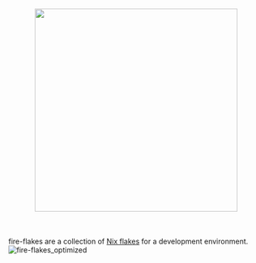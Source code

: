 <h1 align="center">
  <img src="https://github.com/user-attachments/assets/23ba47e9-0709-4445-8b2a-1665ac098d33" width="400">
</h1><br>

fire-flakes are a collection of [Nix flakes](https://nixos.wiki/wiki/Flakes) for a development environment.
![fire-flakes_optimized]()
